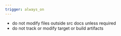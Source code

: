 ```yaml
---
trigger: always_on
---
```


- do not modify files outside src docs unless required
- do not track or modify target or build artifacts